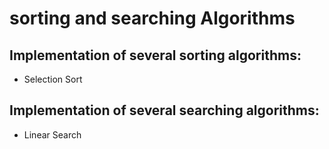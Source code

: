 # sorting and searching Algorithms

## Implementation of several sorting algorithms:
 - Selection Sort

## Implementation of several searching algorithms:
 - Linear Search
